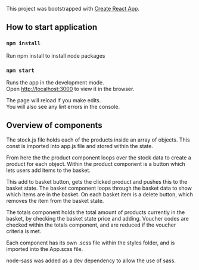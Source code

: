 This project was bootstrapped with [Create React App](https://github.com/facebook/create-react-app).

## How to start application

### `npm install`

Run npm install to install node packages

### `npm start`

Runs the app in the development mode.<br>
Open [http://localhost:3000](http://localhost:3000) to view it in the browser.

The page will reload if you make edits.<br>
You will also see any lint errors in the console.

## Overview of components

The stock.js file holds each of the products inside an array of objects. This const is imported into app.js file and stored within the state.

From here the the product component loops over the stock data to create a product for each object. Within the product component is a button which lets users add items to the basket.

This add to basket button, gets the clicked product and pushes this to the basket state. The basket component loops through the basket data to show which items are in the basket. On each basket item is a delete button, which removes the item from the basket state.

The totals component holds the total amount of products currently in the basket, by checking the basket state price and adding.
Voucher codes are checked within the totals component, and are reduced if the voucher criteria is met.

Each component has its own .scss file within the styles folder, and is imported into the App.scss file.

node-sass was added as a dev dependency to allow the use of sass.
